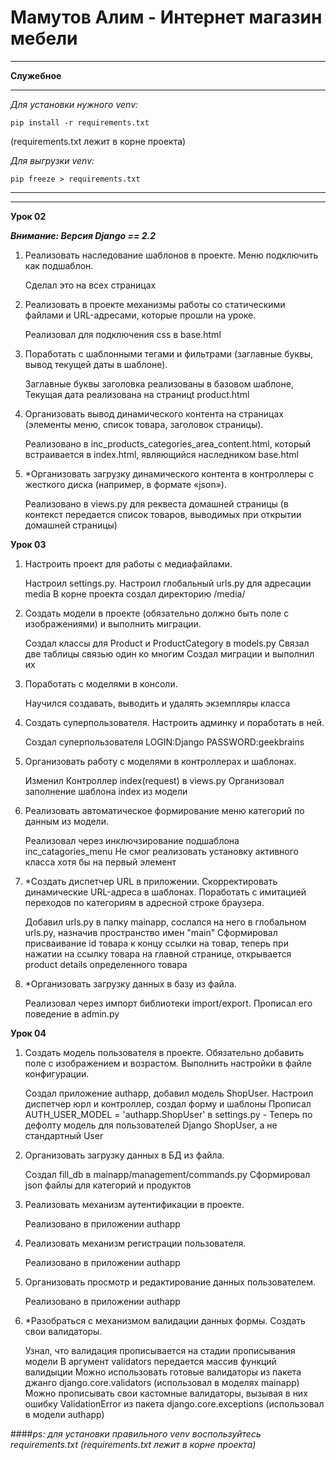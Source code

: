 # Мамутов Алим - Интернет магазин мебели
***
****Служебное****
***
*Для установки нужного venv:*
    
    pip install -r requirements.txt     
(requirements.txt лежит в корне проекта)

*Для выгрузки venv:*

    pip freeze > requirements.txt
***
***

**Урок 02**

_****Внимание: Версия Django == 2.2****_

1. Реализовать наследование шаблонов в проекте. Меню подключить как подшаблон.


    Сделал это на всех страницах

2. Реализовать в проекте механизмы работы со статическими файлами и URL-адресами, которые прошли на уроке.


    Реализовал для подключения css в base.html


3. Поработать с шаблонными тегами и фильтрами (заглавные буквы, вывод текущей даты в шаблоне).


    Заглавные буквы заголовка реализованы в базовом шаблоне, Текущая дата реализована на страницt product.html


4. Организовать вывод динамического контента на страницах (элементы меню, список товара, заголовок страницы).


    Реализовано в inc_products_categories_area_content.html, который встраивается в index.html, являющийся наследником  base.html

5. *Организовать загрузку динамического контента в контроллеры с жесткого диска (например, в формате «json»).


    Реализовано в views.py для реквеста домашней страницы (в контекст передается список товаров, выводимых при открытии домашней страницы)

**Урок 03**

1. Настроить проект для работы с медиафайлами.


    Настроил settings.py.
    Настроил глобальный urls.py для адресации media 
    В корне проекта создал директорию /media/


2. Создать модели в проекте (обязательно должно быть поле с изображениями) и выполнить миграции.


    Создал классы для Product и ProductCategory в models.py
    Связал две таблицы связью один ко многим
    Создал миграции и выполнил их

3. Поработать с моделями в консоли.


    Научился создавать, выводить и удалять экземпляры класса

4. Создать суперпользователя. Настроить админку и поработать в ней.


    Создал суперпользователя LOGIN:Django PASSWORD:geekbrains

5. Организовать работу с моделями в контроллерах и шаблонах.


    Изменил Контроллер index(request) в views.py
    Организовал заполнение шаблона index из модели

6. Реализовать автоматическое формирование меню категорий по данным из модели.


    Реализовал через инключзирование подшаблона inc_catagories_menu
    Не смог реализовать установку активного класса хотя бы на первый элемент


7. *Создать диспетчер URL в приложении. Скорректировать динамические URL-адреса в шаблонах. Поработать с имитацией переходов по категориям в адресной строке браузера.


    Добавил urls.py в папку mainapp, сослался на него в глобальном urls.py, назначив пространство имен "main"
    Сформировал присваивание id товара к концу ссылки на товар, теперь при нажатии на ссылку товара на главной странице, открывается product details определенного товара

8. *Организовать загрузку данных в базу из файла.


    Реализовал через импорт библиотеки import/export.
    Прописал его поведение в admin.py


**Урок 04**

1. Создать модель пользователя в проекте. Обязательно добавить поле с изображением и возрастом. 
   Выполнить настройки в файле конфигурации.
   
    
    Создал приложение authapp, добавил модель ShopUser. Настроил диспетчер юрл и контроллер, 
    создал форму и шаблоны
    Прописал AUTH_USER_MODEL = 'authapp.ShopUser' в settings.py - Теперь по дефолту модель 
    для пользователей Django ShopUser, а не стандартный User

2. Организовать загрузку данных в БД из файла.
   
    
    Создал fill_db в mainapp/management/commands.py
    Сформировал json файлы для категорий и продуктов

3. Реализовать механизм аутентификации в проекте.
   

      Реализовано в приложении authapp

4. Реализовать механизм регистрации пользователя.
      
      
      Реализовано в приложении authapp

5. Организовать просмотр и редактирование данных пользователем.
   

      Реализовано в приложении authapp

6. *Разобраться с механизмом валидации данных формы. Создать свои валидаторы.


      Узнал, что валидация прописывается на стадии прописывания модели
      В аргумент validators передается массив функций валидыции
      Можно использовать готовые валидаторы из пакета джанго django.core.validators (использовал в моделях mainapp)
      Можно прописывать свои кастомные валидаторы, вызывая в них ошибку ValidationError из пакета django.core.exceptions (использовал в модели authapp)


####*ps:*
*для установки правильного venv воспользуйтесь requirements.txt (requirements.txt лежит в корне проекта)*